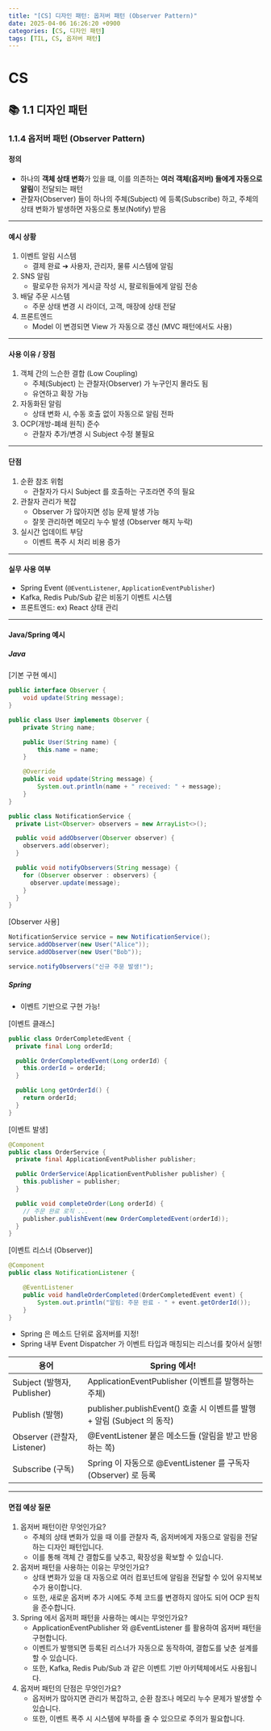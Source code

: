 ```yaml
---
title: "[CS] 디자인 패턴: 옵저버 패턴 (Observer Pattern)"
date: 2025-04-06 16:26:20 +0900
categories: [CS, 디자인 패턴]
tags: [TIL, CS, 옵저버 패턴]
---
```

# CS
## 📚 1.1 디자인 패턴

### 1.1.4 옵저버 패턴 (Observer Pattern)

#### 정의
- 하나의 **객체 상태 변화**가 있을 떄, 이를 의존하는 **여러 객체(옵저버) 들에게 자동으로 알림**이 전달되는 패턴
- 관찰자(Observer) 들이 하나의 주체(Subject) 에 등록(Subscribe) 하고, 주체의 상태 변화가 발생하면 자동으로 통보(Notify) 받음

---

#### 예시 상황
1. 이벤트 알림 시스템
   - 결제 완료 ➔ 사용자, 관리자, 물류 시스템에 알림
2. SNS 알림
   - 팔로우한 유저가 게시글 작성 시, 팔로워들에게 알림 전송
3. 배달 주문 시스템
   - 주문 상태 변경 시 라이더, 고객, 매장에 상태 전달
4. 프론트엔드
   - Model 이 변경되면 View 가 자동으로 갱신 (MVC 패턴에서도 사용)

---

#### 사용 이유 / 장점
1. 객체 간의 느슨한 결합 (Low Coupling)
   - 주체(Subject) 는 관찰자(Observer) 가 누구인지 몰라도 됨
   - 유연하고 확장 가능
2. 자동화된 알림
   - 상태 변화 시, 수동 호출 없이 자동으로 알림 전파
3. OCP(개방-폐쇄 원칙) 준수
   - 관찰자 추가/변경 시 Subject 수정 불필요

---

#### 단점
1. 순환 참조 위험
   - 관찰자가 다시 Subject 를 호출하는 구조라면 주의 필요
2. 관찰자 관리가 복잡
   - Observer 가 많아지면 성능 문제 발생 가능
   - 잘못 관리하면 메모리 누수 발생 (Observer 해지 누락)
3. 실시간 업데이트 부담
   - 이벤트 폭주 시 처리 비용 증가

---

#### 실무 사용 여부
- Spring Event (`@EventListener`, `ApplicationEventPublisher`)
- Kafka, Redis Pub/Sub 같은 비동기 이벤트 시스템
- 프론트엔드: ex) React 상태 관리 

---

#### Java/Spring 예시
##### Java
[기본 구현 예시]

```java
public interface Observer {
    void update(String message);
}

public class User implements Observer {
    private String name;

    public User(String name) {
        this.name = name;
    }

    @Override
    public void update(String message) {
        System.out.println(name + " received: " + message);
    }
}

public class NotificationService {
  private List<Observer> observers = new ArrayList<>();

  public void addObserver(Observer observer) {
    observers.add(observer);
  }

  public void notifyObservers(String message) {
    for (Observer observer : observers) {
      observer.update(message);
    }
  }
}

```

[Observer 사용]

```java
NotificationService service = new NotificationService();
service.addObserver(new User("Alice"));
service.addObserver(new User("Bob"));

service.notifyObservers("신규 주문 발생!");
```

##### Spring
- 이벤트 기반으로 구현 가능!

[이벤트 클래스]

```java
public class OrderCompletedEvent {
  private final Long orderId;

  public OrderCompletedEvent(Long orderId) {
    this.orderId = orderId;
  }

  public Long getOrderId() {
    return orderId;
  }
}

```
[이벤트 발생]

```java
@Component
public class OrderService {
  private final ApplicationEventPublisher publisher;

  public OrderService(ApplicationEventPublisher publisher) {
    this.publisher = publisher;
  }

  public void completeOrder(Long orderId) {
    // 주문 완료 로직 ...
    publisher.publishEvent(new OrderCompletedEvent(orderId));
  }
}

```
[이벤트 리스너 (Observer)]

```java
@Component
public class NotificationListener {

    @EventListener
    public void handleOrderCompleted(OrderCompletedEvent event) {
        System.out.println("알림: 주문 완료 - " + event.getOrderId());
    }
}

```
- Spring 은 메소드 단위로 옵저버를 지정!
- Spring 내부 Event Dispatcher 가 이벤트 타입과 매칭되는 리스너를 찾아서 실행!

| 용어                       | Spring 에서!                                                |
|--------------------------|-----------------------------------------------------------|
| Subject (발행자, Publisher) | ApplicationEventPublisher (이벤트를 발행하는 주체)                  |
| Publish (발행)             | publisher.publishEvent() 호출 시 이벤트를 발행 + 알림 (Subject 의 동작) |
| Observer (관찰자, Listener) | @EventListener 붙은 메소드들 (알림을 받고 반응하는 쪽)                    |
| Subscribe (구독)           | Spring 이 자동으로 @EventListener 를 구독자(Observer) 로 등록         |

---
#### 면접 예상 질문
1. 옵저버 패턴이란 무엇인가요?
   - 주체의 상태 변화가 있을 때 이를 관찰자 즉, 옵저버에게 자동으로 알림을 전달하는 디자인 패턴입니다.
   - 이를 통해 객체 간 결합도를 낮추고, 확장성을 확보할 수 있습니다.
2. 옵저버 패턴을 사용하는 이유는 무엇인가요?
   - 상태 변화가 있을 대 자동으로 여러 컴포넌트에 알림을 전달할 수 있어 유지복보수가 용이합니다.
   - 또한, 새로운 옵저버 추가 시에도 주체 코드를 변경하지 않아도 되어 OCP 원칙을 준수합니다.
3. Spring 에서 옵저퍼 패턴을 사용하는 예시는 무엇인가요?
   - ApplicationEventPublisher 와 @EventListener 를 활용하여 옵저버 패턴을 구현합니다.
   - 이벤트가 발행되면 등록된 리스너가 자동으로 동작하여, 결합도를 낮춘 설계를 할 수 있습니다.
   - 또한, Kafka, Redis Pub/Sub 과 같은 이벤트 기반 아키텍체에서도 사용됩니다.
4. 옵저버 패턴의 단점은 무엇인가요?
   - 옵저버가 많아지면 관리가 복잡하고, 순환 참조나 메모리 누수 문제가 발생할 수 있습니다.
   - 또한, 이벤트 폭주 시 시스템에 부하를 줄 수 있으므로 주의가 필요합니다.
